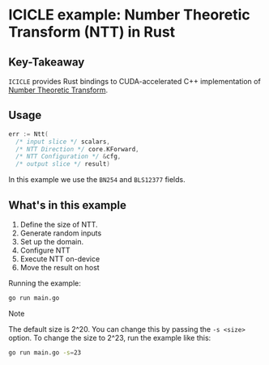# ICICLE example: Number Theoretic Transform (NTT) in Rust

## Key-Takeaway

`ICICLE` provides Rust bindings to CUDA-accelerated C++ implementation of [Number Theoretic Transform](https://github.com/ingonyama-zk/ingopedia/blob/master/src/fft.md).

## Usage

```go
err := Ntt(
  /* input slice */ scalars,
  /* NTT Direction */ core.KForward,
  /* NTT Configuration */ &cfg,
  /* output slice */ result)
```

In this example we use the `BN254` and `BLS12377` fields.

## What's in this example

1. Define the size of NTT.
2. Generate random inputs
3. Set up the domain.
4. Configure NTT
5. Execute NTT on-device
6. Move the result on host

Running the example:

```sh
go run main.go
```

> [!NOTE]
> The default size is 2^20. You can change this by passing the `-s <size>` option. To change the size to 2^23, run the example like this:

```sh
go run main.go -s=23
```